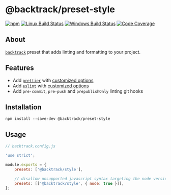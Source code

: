 # @backtrack/preset-style

[![npm](https://img.shields.io/npm/v/@backtrack/preset-style.svg?label=npm%20version)](https://www.npmjs.com/package/@backtrack/preset-style)
[![Linux Build Status](https://img.shields.io/circleci/project/github/chrisblossom/backtrack-preset-style/master.svg?label=linux%20build)](https://circleci.com/gh/chrisblossom/backtrack-preset-style/tree/master)
[![Windows Build Status](https://img.shields.io/appveyor/ci/chrisblossom/backtrack-preset-style/master.svg?label=windows%20build)](https://ci.appveyor.com/project/chrisblossom/backtrack-preset-style/branch/master)
[![Code Coverage](https://img.shields.io/codecov/c/github/chrisblossom/backtrack-preset-style/master.svg)](https://codecov.io/gh/chrisblossom/backtrack-preset-style/branch/master)

## About

[`backtrack`](https://github.com/chrisblossom/backtrack) preset that adds linting and formatting to your project.

## Features

-   Add [`prettier`](https://prettier.io/) with [customized options](./lib/files/prettier.js)
-   Add [`eslint`](https://eslint.org/) with [customized options](./lib/files/eslint.js)
-   Add `pre-commit`, `pre-push` and `prepublishOnly` linting git hooks

## Installation

`npm install --save-dev @backtrack/preset-style`

## Usage

```js
// backtrack.config.js

'use strict';

module.exports = {
    presets: ['@backtrack/style'],

    // disallow unsupported javascript syntax targeting the node version in package.json engines
    presets: [['@backtrack/style', { node: true }]],
};
```

